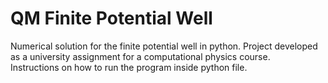 # QM Finite Potential Well
<p>Numerical solution for the finite potential well in python.
Project developed as a university assignment for a computational physics course.<br>
Instructions on how to run the program inside python file.</p>
